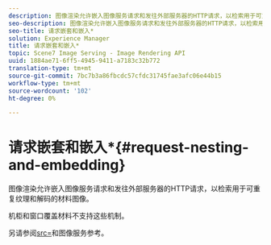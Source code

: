 ```yaml
---
description: 图像渲染允许嵌入图像服务请求和发往外部服务器的HTTP请求，以检索用于可重复纹理和解码的材料图像。
seo-description: 图像渲染允许嵌入图像服务请求和发往外部服务器的HTTP请求，以检索用于可重复纹理和解码的材料图像。
seo-title: 请求嵌套和嵌入*
solution: Experience Manager
title: 请求嵌套和嵌入*
topic: Scene7 Image Serving - Image Rendering API
uuid: 1884ae71-6ff5-4945-9411-a7183c32b772
translation-type: tm+mt
source-git-commit: 7bc7b3a86fbcdc57cfdc31745fae3afc06e44b15
workflow-type: tm+mt
source-wordcount: '102'
ht-degree: 0%

---
```



# 请求嵌套和嵌入*{#request-nesting-and-embedding}

图像渲染允许嵌入图像服务请求和发往外部服务器的HTTP请求，以检索用于可重复纹理和解码的材料图像。

机柜和窗口覆盖材料不支持这些机制。

另请参阅[src=](../../../../../../ir-api/http-protocol/image-rendering-api-ref/c-ir-http-protocol-ref/c-ir-http-protocol-command-reference/r-ir-src.md#reference-62c98abad22149d68d405ed6aaff8272)和图像服务参考。
